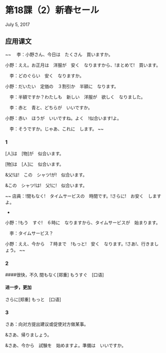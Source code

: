 # 第18課（2）新春セール
July 5, 2017

## 应用课文
~~
　李：小野さん、今日は　たくさん　買いますか。

小野：ええ。お正月は　洋服が　安く　なりますから、!まとめて!　買います。

　李：どのぐらい　安く　なりますか。

小野：だいたい　定価の　３割引か　半額に　なります。

　李：半額ですか？わたしも　新しい　洋服が　欲しく　なりました。

 

　李：赤と　青と、どちらが　いいですか。

小野：赤い　ほうが　いいですね。よく　!似合います!よ。

　李：そうですか。じゃあ、これに　します。
~~

### 1
[人]は　[物]が　似合います。

[物]は　[人]に　似合います。

&父!は!　この　シャツ!が!　似合います。

&この　シャツ!は!　父!に!　似合います。

~~
店員：!間もなく!　タイムサービスの　時間です。!さらに!　お安く　しますよ。

-

小野：!もう　すぐ!　６時に　なりますから、タイムサービスが　始まります。

　李：タイムサービス？

小野：ええ、今から　７時まで　!もっと!　安く　なります。!さあ!、行きましょう。
~~

### 2
####很快，不久
間もなく[郑重]   もうすぐ　[口语]

#### 进一步，更加
さらに[郑重]  もっと　[口语]

### 3
さあ：向对方提出建议或促使对方做某事。

&さあ、帰りましょう。

&さあ、今から　試験を　始めますよ。準備は　いいですか。
